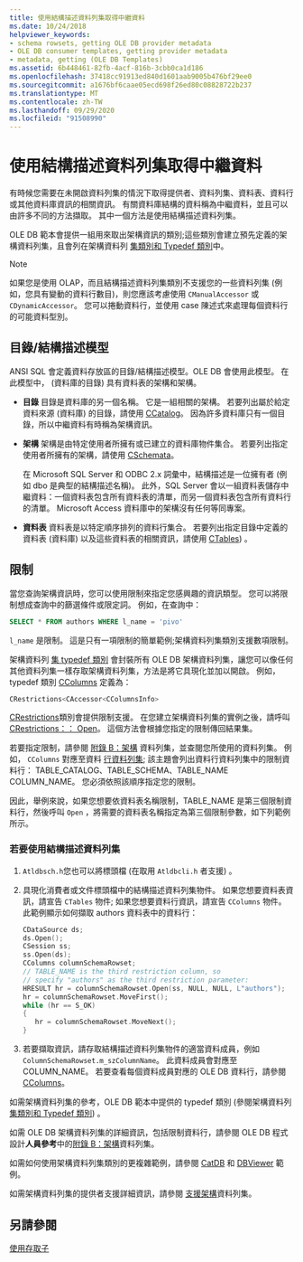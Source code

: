 ```yaml
---
title: 使用結構描述資料列集取得中繼資料
ms.date: 10/24/2018
helpviewer_keywords:
- schema rowsets, getting OLE DB provider metadata
- OLE DB consumer templates, getting provider metadata
- metadata, getting (OLE DB Templates)
ms.assetid: 6b448461-82fb-4acf-816b-3cbb0ca1d186
ms.openlocfilehash: 37418cc91913ed840d1601aab9005b476bf29ee0
ms.sourcegitcommit: a1676bf6caae05ecd698f26ed80c08828722b237
ms.translationtype: MT
ms.contentlocale: zh-TW
ms.lasthandoff: 09/29/2020
ms.locfileid: "91508990"
---
```

# <a name="obtaining-metadata-with-schema-rowsets"></a>使用結構描述資料列集取得中繼資料

有時候您需要在未開啟資料列集的情況下取得提供者、資料列集、資料表、資料行或其他資料庫資訊的相關資訊。 有關資料庫結構的資料稱為中繼資料，並且可以由許多不同的方法擷取。 其中一個方法是使用結構描述資料列集。

OLE DB 範本會提供一組用來取出架構資訊的類別;這些類別會建立預先定義的架構資料列集，且會列在架構資料列 [集類別和 Typedef 類別](../../data/oledb/schema-rowset-classes-and-typedef-classes.md)中。

> [!NOTE]
> 如果您是使用 OLAP，而且結構描述資料列集類別不支援您的一些資料列集 (例如，您具有變動的資料行數目)，則您應該考慮使用 `CManualAccessor` 或 `CDynamicAccessor`。 您可以捲動資料行，並使用 case 陳述式來處理每個資料行的可能資料型別。

## <a name="catalogschema-model"></a>目錄/結構描述模型

ANSI SQL 會定義資料存放區的目錄/結構描述模型。OLE DB 會使用此模型。 在此模型中， (資料庫的目錄) 具有資料表的架構和架構。

- **目錄** 目錄是資料庫的另一個名稱。 它是一組相關的架構。 若要列出屬於給定資料來源 (資料庫) 的目錄，請使用 [CCatalog](./schema-rowset-classes-and-typedef-classes.md#catalog)。 因為許多資料庫只有一個目錄，所以中繼資料有時稱為架構資訊。

- **架構** 架構是由特定使用者所擁有或已建立的資料庫物件集合。 若要列出指定使用者所擁有的架構，請使用 [CSchemata](./schema-rowset-classes-and-typedef-classes.md#schemata)。

   在 Microsoft SQL Server 和 ODBC 2.x 詞彙中，結構描述是一位擁有者 (例如 dbo 是典型的結構描述名稱)。 此外，SQL Server 會以一組資料表儲存中繼資料：一個資料表包含所有資料表的清單，而另一個資料表包含所有資料行的清單。 Microsoft Access 資料庫中的架構沒有任何等同專案。

- **資料表** 資料表是以特定順序排列的資料行集合。 若要列出指定目錄中定義的資料表 (資料庫) 以及這些資料表的相關資訊，請使用 [CTables](./schema-rowset-classes-and-typedef-classes.md#table)) 。

## <a name="restrictions"></a>限制

當您查詢架構資訊時，您可以使用限制來指定您感興趣的資訊類型。 您可以將限制想成查詢中的篩選條件或限定詞。 例如，在查詢中：

```sql
SELECT * FROM authors WHERE l_name = 'pivo'
```

`l_name` 是限制。 這是只有一項限制的簡單範例;架構資料列集類別支援數項限制。

架構資料列 [集 typedef 類別](../../data/oledb/schema-rowset-classes-and-typedef-classes.md) 會封裝所有 OLE DB 架構資料列集，讓您可以像任何其他資料列集一樣存取架構資料列集，方法是將它具現化並加以開啟。 例如，typedef 類別 [CColumns](./schema-rowset-classes-and-typedef-classes.md#columns) 定義為：

```cpp
CRestrictions<CAccessor<CColumnsInfo>
```

[CRestrictions](../../data/oledb/crestrictions-class.md)類別會提供限制支援。 在您建立架構資料列集的實例之後，請呼叫 [CRestrictions：： Open](./crestrictions-class.md#open)。 這個方法會根據您指定的限制傳回結果集。

若要指定限制，請參閱 [附錄 B：架構](/previous-versions/windows/desktop/ms712921(v=vs.85)) 資料列集，並查閱您所使用的資料列集。 例如， `CColumns` 對應至資料 [行資料列集](/previous-versions/windows/desktop/ms723052(v=vs.85)); 該主題會列出資料行資料列集中的限制資料行： TABLE_CATALOG、TABLE_SCHEMA、TABLE_NAME COLUMN_NAME。 您必須依照該順序指定您的限制。

因此，舉例來說，如果您想要依資料表名稱限制，TABLE_NAME 是第三個限制資料行，然後呼叫 `Open` ，將需要的資料表名稱指定為第三個限制參數，如下列範例所示。

### <a name="to-use-schema-rowsets"></a>若要使用結構描述資料列集

1. `Atldbsch.h`您也可以將標頭檔 (在取用 `Atldbcli.h` 者支援) 。

1. 具現化消費者或文件標頭檔中的結構描述資料列集物件。 如果您想要資料表資訊，請宣告 `CTables` 物件; 如果您想要資料行資訊，請宣告 `CColumns` 物件。 此範例顯示如何擷取 authors 資料表中的資料行：

    ```cpp
    CDataSource ds;
    ds.Open();
    CSession ss;
    ss.Open(ds);
    CColumns columnSchemaRowset;
    // TABLE_NAME is the third restriction column, so
    // specify "authors" as the third restriction parameter:
    HRESULT hr = columnSchemaRowset.Open(ss, NULL, NULL, L"authors");
    hr = columnSchemaRowset.MoveFirst();
    while (hr == S_OK)
    {
       hr = columnSchemaRowset.MoveNext();
    }
    ```

1. 若要擷取資訊，請存取結構描述資料列集物件的適當資料成員，例如 `ColumnSchemaRowset.m_szColumnName`。 此資料成員會對應至 COLUMN_NAME。 若要查看每個資料成員對應的 OLE DB 資料行，請參閱 [CColumns](./schema-rowset-classes-and-typedef-classes.md#columns)。

如需架構資料列集的參考，OLE DB 範本中提供的 typedef 類別 (參閱架構資料列 [集類別和 Typedef 類別](../../data/oledb/schema-rowset-classes-and-typedef-classes.md)) 。

如需 OLE DB 架構資料列集的詳細資訊，包括限制資料行，請參閱 OLE DB 程式設計**人員參考**中的[附錄 B：架構](/previous-versions/windows/desktop/ms712921(v=vs.85))資料列集。

如需如何使用架構資料列集類別的更複雜範例，請參閱 [CatDB](https://github.com/Microsoft/VCSamples/tree/master/VC2010Samples/ATL/OLEDB/Consumer) 和 [DBViewer](https://github.com/Microsoft/VCSamples/tree/master/VC2010Samples/ATL/OLEDB/Consumer) 範例。

如需架構資料列集的提供者支援詳細資訊，請參閱 [支援架構](../../data/oledb/supporting-schema-rowsets.md)資料列集。

## <a name="see-also"></a>另請參閱

[使用存取子](../../data/oledb/using-accessors.md)
